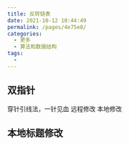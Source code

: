 ```yaml
---
title: 反转链表
date: 2021-10-12 10:44:49
permalink: /pages/4e75e8/
categories:
  - 更多
  - 算法和数据结构
tags:
  - 
---
```


## 双指针
穿针引线法，一针见血
远程修改
本地修改

## 本地标题修改
